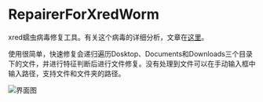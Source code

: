 # RepairerForXredWorm
xred蠕虫病毒修复工具。有关这个病毒的详细分析，文章在[这里]()。

使用很简单，快速修复会递归遍历Dosktop、Documents和Downloads三个目录下的文件，并进行特征判断后进行文件修复。没有处理到文件可以在手动输入框中输入路径，支持文件和文件夹的路径。

![界面图]()
